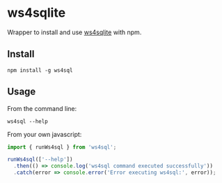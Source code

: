 # ws4sqlite

Wrapper to install and use [ws4sqlite](https://github.com/proofrock/ws4sqlite) with npm.

## Install

```
npm install -g ws4sql
```

## Usage

From the command line:

```
ws4sql --help
```

From your own javascript:

```js
import { runWs4sql } from 'ws4sql';

runWs4sql(['--help'])
  .then(() => console.log('ws4sql command executed successfully'))
  .catch(error => console.error('Error executing ws4sql:', error));
```
